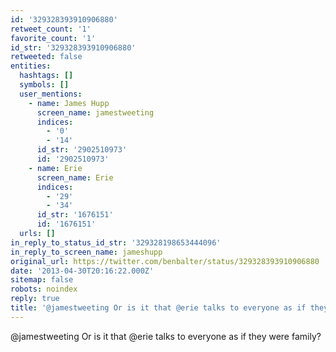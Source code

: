 ```yaml
---
id: '329328393910906880'
retweet_count: '1'
favorite_count: '1'
id_str: '329328393910906880'
retweeted: false
entities:
  hashtags: []
  symbols: []
  user_mentions:
    - name: James Hupp
      screen_name: jamestweeting
      indices:
        - '0'
        - '14'
      id_str: '2902510973'
      id: '2902510973'
    - name: Erie
      screen_name: Erie
      indices:
        - '29'
        - '34'
      id_str: '1676151'
      id: '1676151'
  urls: []
in_reply_to_status_id_str: '329328198653444096'
in_reply_to_screen_name: jameshupp
original_url: https://twitter.com/benbalter/status/329328393910906880
date: '2013-04-30T20:16:22.000Z'
sitemap: false
robots: noindex
reply: true
title: '@jamestweeting Or is it that @erie talks to everyone as if they were family?'
---
```


@jamestweeting Or is it that @erie talks to everyone as if they were family?